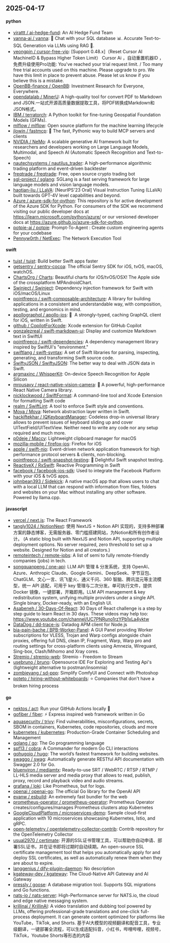 ## 2025-04-17

#### python
* [virattt / ai-hedge-fund](https://github.com/virattt/ai-hedge-fund): An AI Hedge Fund Team
* [vanna-ai / vanna](https://github.com/vanna-ai/vanna): 🤖 Chat with your SQL database 📊. Accurate Text-to-SQL Generation via LLMs using RAG 🔄.
* [yeongpin / cursor-free-vip](https://github.com/yeongpin/cursor-free-vip): [Support 0.48.x]（Reset Cursor AI MachineID & Bypass Higher Token Limit） Cursor Ai ，自动重置机器ID ， 免费升级使用Pro功能: You've reached your trial request limit. / Too many free trial accounts used on this machine. Please upgrade to pro. We have this limit in place to prevent abuse. Please let us know if you believe this is a mistake.
* [OpenBB-finance / OpenBB](https://github.com/OpenBB-finance/OpenBB): Investment Research for Everyone, Everywhere.
* [opendatalab / MinerU](https://github.com/opendatalab/MinerU): A high-quality tool for convert PDF to Markdown and JSON.一站式开源高质量数据提取工具，将PDF转换成Markdown和JSON格式。
* [IBM / terratorch](https://github.com/IBM/terratorch): A Python toolkit for fine-tuning Geospatial Foundation Models (GFMs).
* [mlflow / mlflow](https://github.com/mlflow/mlflow): Open source platform for the machine learning lifecycle
* [jlowin / fastmcp](https://github.com/jlowin/fastmcp): 🚀 The fast, Pythonic way to build MCP servers and clients
* [NVIDIA / NeMo](https://github.com/NVIDIA/NeMo): A scalable generative AI framework built for researchers and developers working on Large Language Models, Multimodal, and Speech AI (Automatic Speech Recognition and Text-to-Speech)
* [nautechsystems / nautilus_trader](https://github.com/nautechsystems/nautilus_trader): A high-performance algorithmic trading platform and event-driven backtester
* [freqtrade / freqtrade](https://github.com/freqtrade/freqtrade): Free, open source crypto trading bot
* [sgl-project / sglang](https://github.com/sgl-project/sglang): SGLang is a fast serving framework for large language models and vision language models.
* [haotian-liu / LLaVA](https://github.com/haotian-liu/LLaVA): [NeurIPS'23 Oral] Visual Instruction Tuning (LLaVA) built towards GPT-4V level capabilities and beyond.
* [Azure / azure-sdk-for-python](https://github.com/Azure/azure-sdk-for-python): This repository is for active development of the Azure SDK for Python. For consumers of the SDK we recommend visiting our public developer docs at https://learn.microsoft.com/python/azure/ or our versioned developer docs at https://azure.github.io/azure-sdk-for-python.
* [potpie-ai / potpie](https://github.com/potpie-ai/potpie): Prompt-To-Agent : Create custom engineering agents for your codebase
* [Pennyw0rth / NetExec](https://github.com/Pennyw0rth/NetExec): The Network Execution Tool

#### swift
* [tuist / tuist](https://github.com/tuist/tuist): Build better Swift apps faster
* [getsentry / sentry-cocoa](https://github.com/getsentry/sentry-cocoa): The official Sentry SDK for iOS, tvOS, macOS, watchOS.
* [ChartsOrg / Charts](https://github.com/ChartsOrg/Charts): Beautiful charts for iOS/tvOS/OSX! The Apple side of the crossplatform MPAndroidChart.
* [Swinject / Swinject](https://github.com/Swinject/Swinject): Dependency injection framework for Swift with iOS/macOS/Linux
* [pointfreeco / swift-composable-architecture](https://github.com/pointfreeco/swift-composable-architecture): A library for building applications in a consistent and understandable way, with composition, testing, and ergonomics in mind.
* [apollographql / apollo-ios](https://github.com/apollographql/apollo-ios): 📱  A strongly-typed, caching GraphQL client for iOS, written in Swift.
* [github / CopilotForXcode](https://github.com/github/CopilotForXcode): Xcode extension for GitHub Copilot
* [gonzalezreal / swift-markdown-ui](https://github.com/gonzalezreal/swift-markdown-ui): Display and customize Markdown text in SwiftUI
* [pointfreeco / swift-dependencies](https://github.com/pointfreeco/swift-dependencies): A dependency management library inspired by SwiftUI's "environment."
* [swiftlang / swift-syntax](https://github.com/swiftlang/swift-syntax): A set of Swift libraries for parsing, inspecting, generating, and transforming Swift source code.
* [SwiftyJSON / SwiftyJSON](https://github.com/SwiftyJSON/SwiftyJSON): The better way to deal with JSON data in Swift.
* [argmaxinc / WhisperKit](https://github.com/argmaxinc/WhisperKit): On-device Speech Recognition for Apple Silicon
* [mrousavy / react-native-vision-camera](https://github.com/mrousavy/react-native-vision-camera): 📸 A powerful, high-performance React Native Camera library.
* [nicklockwood / SwiftFormat](https://github.com/nicklockwood/SwiftFormat): A command-line tool and Xcode Extension for formatting Swift code
* [realm / SwiftLint](https://github.com/realm/SwiftLint): A tool to enforce Swift style and conventions.
* [Moya / Moya](https://github.com/Moya/Moya): Network abstraction layer written in Swift.
* [hackiftekhar / IQKeyboardManager](https://github.com/hackiftekhar/IQKeyboardManager): Codeless drop-in universal library allows to prevent issues of keyboard sliding up and cover UITextField/UITextView. Neither need to write any code nor any setup required and much more.
* [p0deje / Maccy](https://github.com/p0deje/Maccy): Lightweight clipboard manager for macOS
* [mozilla-mobile / firefox-ios](https://github.com/mozilla-mobile/firefox-ios): Firefox for iOS
* [apple / swift-nio](https://github.com/apple/swift-nio): Event-driven network application framework for high performance protocol servers & clients, non-blocking.
* [pointfreeco / swift-snapshot-testing](https://github.com/pointfreeco/swift-snapshot-testing): 📸 Delightful Swift snapshot testing.
* [ReactiveX / RxSwift](https://github.com/ReactiveX/RxSwift): Reactive Programming in Swift
* [facebook / facebook-ios-sdk](https://github.com/facebook/facebook-ios-sdk): Used to integrate the Facebook Platform with your iOS & tvOS apps.
* [johnbean393 / Sidekick](https://github.com/johnbean393/Sidekick): A native macOS app that allows users to chat with a local LLM that can respond with information from files, folders and websites on your Mac without installing any other software. Powered by llama.cpp.

#### javascript
* [vercel / next.js](https://github.com/vercel/next.js): The React Framework
* [tangly1024 / NotionNext](https://github.com/tangly1024/NotionNext): 使用 NextJS + Notion API 实现的，支持多种部署方案的静态博客，无需服务器、零门槛搭建网站，为Notion和所有创作者设计。 (A static blog built with NextJS and Notion API, supporting multiple deployment options. No server required, zero threshold to set up a website. Designed for Notion and all creators.)
* [remoteintech / remote-jobs](https://github.com/remoteintech/remote-jobs): A list of semi to fully remote-friendly companies (jobs) in tech.
* [songquanpeng / one-api](https://github.com/songquanpeng/one-api): LLM API 管理 & 分发系统，支持 OpenAI、Azure、Anthropic Claude、Google Gemini、DeepSeek、字节豆包、ChatGLM、文心一言、讯飞星火、通义千问、360 智脑、腾讯混元等主流模型，统一 API 适配，可用于 key 管理与二次分发。单可执行文件，提供 Docker 镜像，一键部署，开箱即用。LLM API management & key redistribution system, unifying multiple providers under a single API. Single binary, Docker-ready, with an English UI.
* [Asabeneh / 30-Days-Of-React](https://github.com/Asabeneh/30-Days-Of-React): 30 Days of React challenge is a step by step guide to learn React in 30 days. These videos may help too: https://www.youtube.com/channel/UC7PNRuno1rzYPb1xLa4yktw
* [DataDog / dd-trace-js](https://github.com/DataDog/dd-trace-js): Datadog APM client for Node.js
* [bia-pain-bache / BPB-Worker-Panel](https://github.com/bia-pain-bache/BPB-Worker-Panel): A GUI Panel providing Worker subscriptions for VLESS, Trojan and Warp configs alongside chain proxies, offering full DNS, clean IP, Fragment, Warp, Warp pro and routing settings for cross-platform clients using Amnezia, Wireguard, Sing-box, Clash/Mihomo and Xray cores.
* [Stremio / stremio-web](https://github.com/Stremio/stremio-web): Stremio - Freedom to Stream
* [usebruno / bruno](https://github.com/usebruno/bruno): Opensource IDE For Exploring and Testing Api's (lightweight alternative to postman/insomnia)
* [zombieyang / sd-ppp](https://github.com/zombieyang/sd-ppp): Simplify ComfyUI and Connect with Photoshop
* [poteto / hiring-without-whiteboards](https://github.com/poteto/hiring-without-whiteboards): ⭐️ Companies that don't have a broken hiring process

#### go
* [nektos / act](https://github.com/nektos/act): Run your GitHub Actions locally 🚀
* [gofiber / fiber](https://github.com/gofiber/fiber): ⚡️ Express inspired web framework written in Go
* [aquasecurity / trivy](https://github.com/aquasecurity/trivy): Find vulnerabilities, misconfigurations, secrets, SBOM in containers, Kubernetes, code repositories, clouds and more
* [kubernetes / kubernetes](https://github.com/kubernetes/kubernetes): Production-Grade Container Scheduling and Management
* [golang / go](https://github.com/golang/go): The Go programming language
* [spf13 / cobra](https://github.com/spf13/cobra): A Commander for modern Go CLI interactions
* [gohugoio / hugo](https://github.com/gohugoio/hugo): The world’s fastest framework for building websites.
* [swaggo / swag](https://github.com/swaggo/swag): Automatically generate RESTful API documentation with Swagger 2.0 for Go.
* [bluenviron / mediamtx](https://github.com/bluenviron/mediamtx): Ready-to-use SRT / WebRTC / RTSP / RTMP / LL-HLS media server and media proxy that allows to read, publish, proxy, record and playback video and audio streams.
* [grafana / loki](https://github.com/grafana/loki): Like Prometheus, but for logs.
* [openai / openai-go](https://github.com/openai/openai-go): The official Go library for the OpenAI API
* [evanw / esbuild](https://github.com/evanw/esbuild): An extremely fast bundler for the web
* [prometheus-operator / prometheus-operator](https://github.com/prometheus-operator/prometheus-operator): Prometheus Operator creates/configures/manages Prometheus clusters atop Kubernetes
* [GoogleCloudPlatform / microservices-demo](https://github.com/GoogleCloudPlatform/microservices-demo): Sample cloud-first application with 10 microservices showcasing Kubernetes, Istio, and gRPC.
* [open-telemetry / opentelemetry-collector-contrib](https://github.com/open-telemetry/opentelemetry-collector-contrib): Contrib repository for the OpenTelemetry Collector
* [usual2970 / certimate](https://github.com/usual2970/certimate): 开源的SSL证书管理工具，可以帮助你自动申请、部署SSL证书，并在证书即将过期时自动续期。An open-source SSL certificate management tool that helps you automatically apply for and deploy SSL certificates, as well as automatically renew them when they are about to expire.
* [langgenius / dify-plugin-daemon](https://github.com/langgenius/dify-plugin-daemon): No description
* [kgateway-dev / kgateway](https://github.com/kgateway-dev/kgateway): The Cloud-Native API Gateway and AI Gateway
* [pressly / goose](https://github.com/pressly/goose): A database migration tool. Supports SQL migrations and Go functions.
* [nats-io / nats-server](https://github.com/nats-io/nats-server): High-Performance server for NATS.io, the cloud and edge native messaging system.
* [krillinai / KrillinAI](https://github.com/krillinai/KrillinAI): A video translation and dubbing tool powered by LLMs, offering professional-grade translations and one-click full-process deployment. It can generate content optimized for platforms like YouTube，TikTok, and Shorts. 基于AI大模型的视频翻译和配音工具，专业级翻译，一键部署全流程，可以生成适配抖音，小红书，哔哩哔哩，视频号，TikTok，Youtube Shorts等形态的内容

